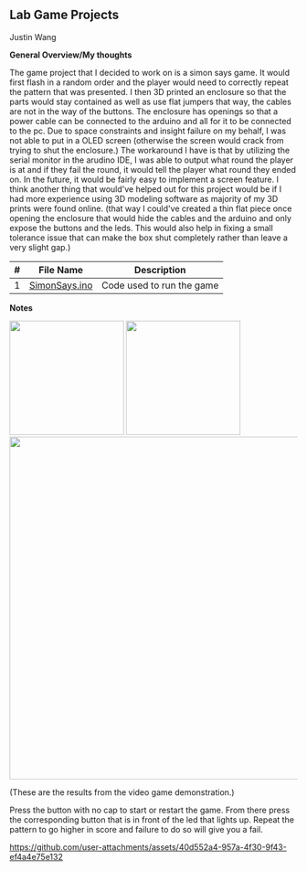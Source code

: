 ## Lab Game Projects
Justin Wang

 **General Overview/My thoughts**

The  game project that I decided to work on is a simon says game. It would first flash in a random order and the player would need to correctly repeat the pattern that was presented. I then 3D printed an enclosure so that the parts would stay contained as well as use flat jumpers that way, the cables are not in the way of the buttons. The enclosure has openings so that a power cable can be connected to the arduino and all for it to be connected to the pc. Due to  space constraints and insight failure on my behalf, I was not able to put in a OLED screen (otherwise the screen would crack from trying to shut the enclosure.) The workaround I have is that by utilizing the serial monitor in the arudino IDE, I was able to output what round the player is at and if they fail the round, it would tell the player what round they ended on. In the future, it would be fairly easy to implement a screen feature. I think another thing that would've helped out for this project would be if I had more experience using 3D modeling software as majority of my 3D prints were found online. (that way I could've created a thin flat piece once opening the enclosure that would hide the cables and the arduino and only expose the buttons and the leds. This would also help in fixing a small tolerance issue that can make the box shut completely rather than leave a very slight gap.) 


| # | File Name | Description |
| :-: | ----------- | ---------------------- |
| 1 | [SimonSays.ino](./SimonSays.ino) | Code used to run the game |



  **Notes**

  <img src=  "https://github.com/user-attachments/assets/b9cf7b78-84bf-4280-8ad6-6897323665f0" width = 200>

  <img src=  "https://github.com/user-attachments/assets/09ce3974-259b-4207-bead-cc33beb88e07" width = 200>

  <img src= "https://github.com/user-attachments/assets/df40f33f-c047-4bf1-9dc5-7dd8efe32d19" width = 600> 
  
  (These are the results from the video game demonstration.)



  Press the button with no cap to start or restart the game. From there press the corresponding button that is in front of the led that lights up. Repeat the pattern to go higher in score and failure to do so will give you a fail. 
  

https://github.com/user-attachments/assets/40d552a4-957a-4f30-9f43-ef4a4e75e132

